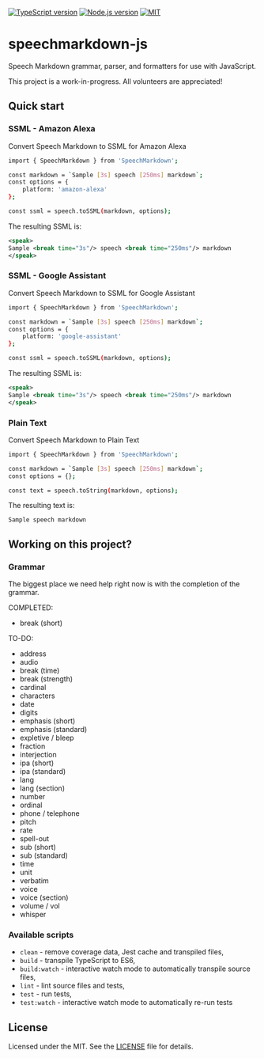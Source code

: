 [![TypeScript version][ts-badge]][typescript-34]
[![Node.js version][nodejs-badge]][nodejs]
[![MIT][license-badge]][LICENSE]

# speechmarkdown-js

Speech Markdown grammar, parser, and formatters for use with JavaScript.

This project is a work-in-progress. All volunteers are appreciated!


## Quick start

### SSML - Amazon Alexa
Convert Speech Markdown to SSML for Amazon Alexa

```sh
import { SpeechMarkdown } from 'SpeechMarkdown';

const markdown = `Sample [3s] speech [250ms] markdown`;
const options = {
    platform: 'amazon-alexa'
};

const ssml = speech.toSSML(markdown, options);
```

The resulting SSML is:

```xml
<speak>
Sample <break time="3s"/> speech <break time="250ms"/> markdown
</speak>
```


### SSML - Google Assistant
Convert Speech Markdown to SSML for Google Assistant

```sh
import { SpeechMarkdown } from 'SpeechMarkdown';

const markdown = `Sample [3s] speech [250ms] markdown`;
const options = {
    platform: 'google-assistant'
};

const ssml = speech.toSSML(markdown, options);
```

The resulting SSML is:

```xml
<speak>
Sample <break time="3s"/> speech <break time="250ms"/> markdown
</speak>
```


### Plain Text
Convert Speech Markdown to Plain Text

```sh
import { SpeechMarkdown } from 'SpeechMarkdown';

const markdown = `Sample [3s] speech [250ms] markdown`;
const options = {};

const text = speech.toString(markdown, options);
```

The resulting text is:

```text
Sample speech markdown
```




## Working on this project?

### Grammar
The biggest place we need help right now is with the completion of the grammar.

COMPLETED:

- break (short)


TO-DO:

- address
- audio
- break (time)
- break (strength)
- cardinal
- characters
- date
- digits
- emphasis (short)
- emphasis (standard)
- expletive / bleep
- fraction
- interjection
- ipa (short)
- ipa (standard)
- lang
- lang (section)
- number
- ordinal
- phone / telephone
- pitch
- rate
- spell-out
- sub (short)
- sub (standard)
- time
- unit
- verbatim
- voice
- voice (section)
- volume / vol
- whisper

### Available scripts

+ `clean` - remove coverage data, Jest cache and transpiled files,
+ `build` - transpile TypeScript to ES6,
+ `build:watch` - interactive watch mode to automatically transpile source files,
+ `lint` - lint source files and tests,
+ `test` - run tests,
+ `test:watch` - interactive watch mode to automatically re-run tests



## License
Licensed under the MIT. See the [LICENSE](https://github.com/speechmarkdown/speechmarkdown-js/blob/master/LICENSE) file for details.

[ts-badge]: https://img.shields.io/badge/TypeScript-3.4-blue.svg
[typescript]: https://www.typescriptlang.org/
[typescript-34]: https://www.typescriptlang.org/docs/handbook/release-notes/typescript-3-4.html

[nodejs-badge]: https://img.shields.io/badge/Node.js->=%2010.13-blue.svg
[nodejs]: https://nodejs.org/dist/latest-v10.x/docs/api/

[license-badge]: https://img.shields.io/badge/license-MIT-blue.svg
[license]: https://github.com/speechmarkdown/speechmarkdown-js/blob/master/LICENSE
